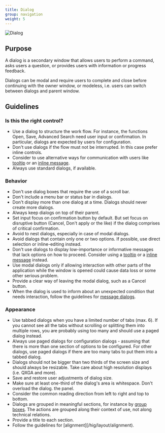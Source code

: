 ```yaml
---
title: Dialog
group: navigation
weight: 5
---
```


![Dialog](/hig/Dialog1.png)

Purpose
-------

A dialog is a secondary window that allows users to perform a command,
asks users a question, or provides users with information or progress
feedback.

Dialogs can be modal and require users to complete and close before
continuing with the owner window, or modeless, i.e. users can switch
between dialogs and parent window.

Guidelines
----------

### Is this the right control?

-   Use a dialog to structure the work flow. For instance, the functions
    Open, Save, Advanced Search need user input or confirmation. In
    particular, dialogs are expected by users for configuration.
-   Don't use dialogs if the flow must not be interrupted. In this case
    prefer inline controls.
-   Consider to use alternative ways for communication with users like
    [tooltip](/hig/components/assistance/tooltip) or an 
    [inline message](/hig/components/assistance/inline).
-   Always use standard dialogs, if available.

### Behavior

-   Don't use dialog boxes that require the use of a scroll bar.
-   Don't include a menu bar or status bar in dialogs.
-   Don't display more than one dialog at a time. Dialogs should never
    create more dialogs.
-   Always keep dialogs on top of their parent.
-   Set input focus on confirmation button by default. But set focus on
    disruptive button (Cancel, Don't apply or the like) if the dialog
    comprises of critical confirmation.
-   Avoid to nest dialogs, especially in case of modal dialogs.
-   Avoid dialogs that contain only one or two options. If possible, use
    direct selection or inline-editing instead.
-   Don't use dialogs to display low-importance or informative messages
    that lack options on how to proceed. Consider using a
    [tooltip](../../assistance/tooltip) or a
    [inline message](../../assistance/inline) instead.
-   Use modal dialogs only if allowing interaction with other parts of
    the application while the window is opened could cause data loss or
    some other serious problem.
-   Provide a clear way of leaving the modal dialog, such as a Cancel
    button.
-   When the dialog is used to inform about an unexpected condition that
    needs interaction, follow the guidelines for
    [message dialogs](../../assistance/message).

### Appearance

-   Use tabbed dialogs when you have a limited number of tabs (max. 6).
    If you cannot see all the tabs without scrolling or splitting them
    into multiple rows, you are probably using too many and should use a
    paged dialog instead.
-   Always use paged dialogs for configuration dialogs - assuming that
    there is more than one section of options to be configured. For
    other dialogs, use paged dialogs if there are too many tabs to put
    them into a tabbed dialog.
-   Dialogs should not be bigger than two thirds of the screen size and
    should always be resizable. Take care about high resolution displays
    (i.e. QXGA and more).
-   Save and restore user adjustments of dialog size.
-   Make sure at least one-third of the dialog's area is whitespace.
    Don't overload the dialog. the panel.
-   Consider the common reading direction from left to right and top to
    bottom.
-   Dialogs are grouped in meaningful sections, for instance by
    [group boxes](../../formating/groupbox).
    The actions are grouped along their context of use, not along
    technical relations.
-   Provide a title to each section.
-   Follow the guidelines for [alignment][/hig/layout/alignment).
